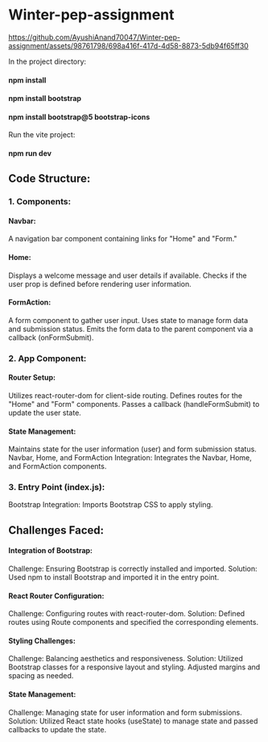 # Winter-pep-assignment

https://github.com/AyushiAnand70047/Winter-pep-assignment/assets/98761798/698a416f-417d-4d58-8873-5db94f65ff30

In the project directory:
#### npm install
#### npm install bootstrap
#### npm install bootstrap@5 bootstrap-icons

Run the vite project:
#### npm run dev

## Code Structure:
### 1. Components:
#### Navbar:
A navigation bar component containing links for "Home" and "Form."
#### Home:
Displays a welcome message and user details if available.
Checks if the user prop is defined before rendering user information.
#### FormAction:
A form component to gather user input.
Uses state to manage form data and submission status.
Emits the form data to the parent component via a callback (onFormSubmit).

### 2. App Component:
#### Router Setup:
Utilizes react-router-dom for client-side routing.
Defines routes for the "Home" and "Form" components.
Passes a callback (handleFormSubmit) to update the user state.
#### State Management:
Maintains state for the user information (user) and form submission status.
Navbar, Home, and FormAction Integration:
Integrates the Navbar, Home, and FormAction components.

### 3. Entry Point (index.js):
Bootstrap Integration:
Imports Bootstrap CSS to apply styling.

## Challenges Faced:
#### Integration of Bootstrap:
Challenge: Ensuring Bootstrap is correctly installed and imported.
Solution: Used npm to install Bootstrap and imported it in the entry point.
#### React Router Configuration:
Challenge: Configuring routes with react-router-dom.
Solution: Defined routes using Route components and specified the corresponding elements.
#### Styling Challenges:
Challenge: Balancing aesthetics and responsiveness.
Solution: Utilized Bootstrap classes for a responsive layout and styling. Adjusted margins and spacing as needed.
#### State Management:
Challenge: Managing state for user information and form submissions.
Solution: Utilized React state hooks (useState) to manage state and passed callbacks to update the state.
